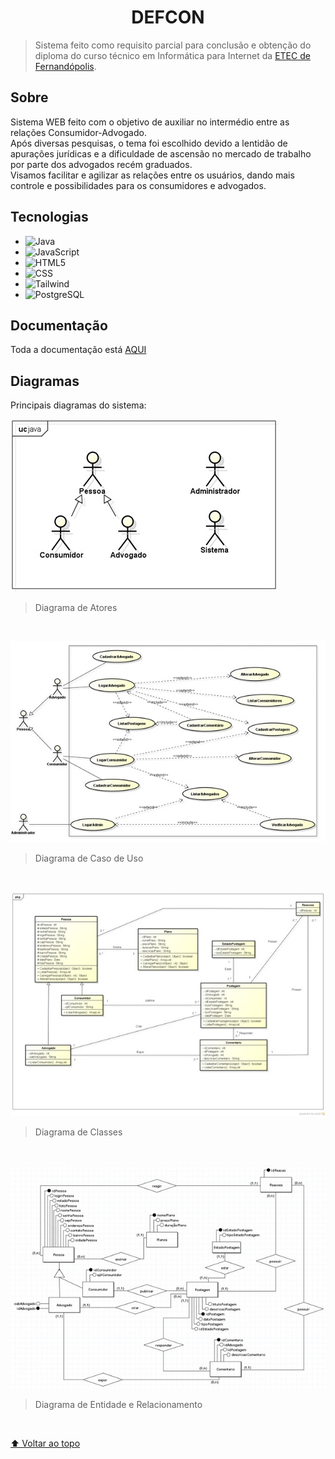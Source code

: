 <h1 align="center">DEFCON</h1>

> Sistema feito como requisito parcial para conclusão e obtenção do diploma do curso técnico em Informática para Internet da [ETEC de Fernandópolis](https://etecfernandopolis.com.br/site/inicio/).

## Sobre
Sistema WEB feito com o objetivo de auxiliar no intermédio entre as relações Consumidor-Advogado. 
<br>
Após diversas pesquisas, o tema foi escolhido devido a lentidão de apurações jurídicas e a dificuldade de ascensão no mercado de trabalho por parte dos advogados recém graduados.
<br>
Visamos facilitar e agilizar as relações entre os usuários, dando mais controle e possibilidades para os consumidores e advogados.

## Tecnologias

* ![Java](https://img.shields.io/badge/Java-ec2025?style=for-the-badge&logo=openjdk&logoColor=white)
* ![JavaScript](https://img.shields.io/badge/JavaScript-F7DF1E?style=for-the-badge&logo=javascript&logoColor=black)
* ![HTML5](https://img.shields.io/badge/HTML5-E34F26?style=for-the-badge&logo=html5&logoColor=white)
* ![CSS](https://img.shields.io/badge/CSS3-1572B6?style=for-the-badge&logo=css3&logoColor=white)
* ![Tailwind](https://img.shields.io/badge/Tailwind-38bdf8?style=for-the-badge&logo=TailwindCSS&logoColor=white)
* ![PostgreSQL](https://img.shields.io/badge/PostgreSQL-316192?style=for-the-badge&logo=postgresql&logoColor=white)


## Documentação
Toda a documentação está [AQUI](https://github.com/grigolin/defcon/tree/main/documentacao)

## Diagramas
Principais diagramas do sistema:

![image](https://raw.githubusercontent.com/grigolin/defcon/main/docs/diagrama%20de%20atores.jpeg)
> Diagrama de Atores

<br>

![image](https://raw.githubusercontent.com/grigolin/defcon/main/docs/diagrama%20de%20caso%20de%20uso.jpeg)
> Diagrama de Caso de Uso

<br>

![image](https://raw.githubusercontent.com/grigolin/defcon/main/docs/diagrama%20de%20classes.jpeg)
> Diagrama de Classes

<br>

![image](https://raw.githubusercontent.com/grigolin/defcon/main/docs/diagrama%20de%20entidade%20e%20relacionamento.jpeg)
> Diagrama de Entidade e Relacionamento

<br>

[⬆ Voltar ao topo](#defcon)<br>
